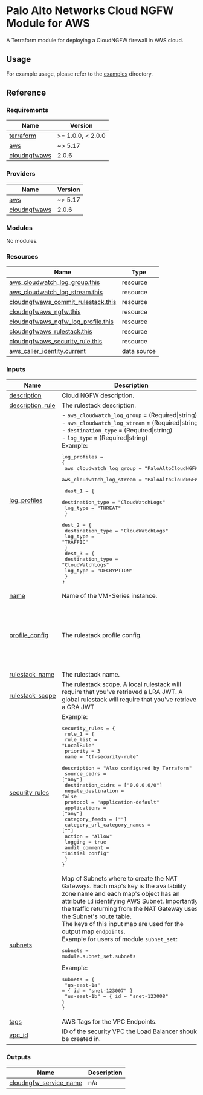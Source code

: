 # Palo Alto Networks Cloud NGFW Module for AWS

A Terraform module for deploying a CloudNGFW firewall in AWS cloud.

## Usage

For example usage, please refer to the [examples](https://github.com/PaloAltoNetworks/terraform-aws-swfw-modules/tree/main/examples) directory.


## Reference
<!-- BEGINNING OF PRE-COMMIT-TERRAFORM DOCS HOOK -->
### Requirements

| Name | Version |
|------|---------|
| <a name="requirement_terraform"></a> [terraform](#requirement\_terraform) | >= 1.0.0, < 2.0.0 |
| <a name="requirement_aws"></a> [aws](#requirement\_aws) | ~> 5.17 |
| <a name="requirement_cloudngfwaws"></a> [cloudngfwaws](#requirement\_cloudngfwaws) | 2.0.6 |

### Providers

| Name | Version |
|------|---------|
| <a name="provider_aws"></a> [aws](#provider\_aws) | ~> 5.17 |
| <a name="provider_cloudngfwaws"></a> [cloudngfwaws](#provider\_cloudngfwaws) | 2.0.6 |

### Modules

No modules.

### Resources

| Name | Type |
|------|------|
| [aws_cloudwatch_log_group.this](https://registry.terraform.io/providers/hashicorp/aws/latest/docs/resources/cloudwatch_log_group) | resource |
| [aws_cloudwatch_log_stream.this](https://registry.terraform.io/providers/hashicorp/aws/latest/docs/resources/cloudwatch_log_stream) | resource |
| [cloudngfwaws_commit_rulestack.this](https://registry.terraform.io/providers/PaloAltoNetworks/cloudngfwaws/2.0.6/docs/resources/commit_rulestack) | resource |
| [cloudngfwaws_ngfw.this](https://registry.terraform.io/providers/PaloAltoNetworks/cloudngfwaws/2.0.6/docs/resources/ngfw) | resource |
| [cloudngfwaws_ngfw_log_profile.this](https://registry.terraform.io/providers/PaloAltoNetworks/cloudngfwaws/2.0.6/docs/resources/ngfw_log_profile) | resource |
| [cloudngfwaws_rulestack.this](https://registry.terraform.io/providers/PaloAltoNetworks/cloudngfwaws/2.0.6/docs/resources/rulestack) | resource |
| [cloudngfwaws_security_rule.this](https://registry.terraform.io/providers/PaloAltoNetworks/cloudngfwaws/2.0.6/docs/resources/security_rule) | resource |
| [aws_caller_identity.current](https://registry.terraform.io/providers/hashicorp/aws/latest/docs/data-sources/caller_identity) | data source |

### Inputs

| Name | Description | Type | Default | Required |
|------|-------------|------|---------|:--------:|
| <a name="input_description"></a> [description](#input\_description) | Cloud NGFW description. | `string` | `"CloudNGFW"` | no |
| <a name="input_description_rule"></a> [description\_rule](#input\_description\_rule) | The rulestack description. | `string` | `"CloudNGFW rulestack"` | no |
| <a name="input_log_profiles"></a> [log\_profiles](#input\_log\_profiles) | - `aws_cloudwatch_log_group`  = (Required\|string)<br>- `aws_cloudwatch_log_stream` = (Required\|string)<br>- `destination_type`          = (Required\|string)<br>- `log_type`                  = (Required\|string)<br>Example:<pre>log_profiles = {<br>  aws_cloudwatch_log_group  = "PaloAltoCloudNGFW"<br>  aws_cloudwatch_log_stream = "PaloAltoCloudNGFW"<br><br>  dest_1 = {<br>    destination_type = "CloudWatchLogs"<br>    log_type         = "THREAT"<br>  }<br>  dest_2 = {<br>    destination_type = "CloudWatchLogs"<br>    log_type         = "TRAFFIC"<br>  }<br>  dest_3 = {<br>    destination_type = "CloudWatchLogs"<br>    log_type         = "DECRYPTION"<br>  }<br>}</pre> | `map(any)` | n/a | yes |
| <a name="input_name"></a> [name](#input\_name) | Name of the VM-Series instance. | `string` | n/a | yes |
| <a name="input_profile_config"></a> [profile\_config](#input\_profile\_config) | The rulestack profile config. | `map(any)` | <pre>{<br>  "anti_spyware": "BestPractice",<br>  "anti_virus": "BestPractice",<br>  "file_blocking": "BestPractice",<br>  "url_filtering": "BestPractice",<br>  "vulnerability": "BestPractice"<br>}</pre> | no |
| <a name="input_rulestack_name"></a> [rulestack\_name](#input\_rulestack\_name) | The rulestack name. | `string` | n/a | yes |
| <a name="input_rulestack_scope"></a> [rulestack\_scope](#input\_rulestack\_scope) | The rulestack scope. A local rulestack will require that you've retrieved a LRA JWT. A global rulestack will require that you've retrieved a GRA JWT | `string` | `"Local"` | no |
| <a name="input_security_rules"></a> [security\_rules](#input\_security\_rules) | Example:<pre>security_rules = {<br>  rule_1 = {<br>    rule_list                   = "LocalRule"<br>    priority                    = 3<br>    name                        = "tf-security-rule"<br>    description                 = "Also configured by Terraform"<br>    source_cidrs                = ["any"]<br>    destination_cidrs           = ["0.0.0.0/0"]<br>    negate_destination          = false<br>    protocol                    = "application-default"<br>    applications                = ["any"]<br>    category_feeds              = [""]<br>    category_url_category_names = [""]<br>    action                      = "Allow"<br>    logging                     = true<br>    audit_comment               = "initial config"<br>  }<br>}</pre> | `map(any)` | n/a | yes |
| <a name="input_subnets"></a> [subnets](#input\_subnets) | Map of Subnets where to create the NAT Gateways. Each map's key is the availability zone name and each map's object has an attribute `id` identifying AWS Subnet. Importantly, the traffic returning from the NAT Gateway uses the Subnet's route table.<br>The keys of this input map are used for the output map `endpoints`.<br>Example for users of module `subnet_set`:<pre>subnets = module.subnet_set.subnets</pre>Example:<pre>subnets = {<br>  "us-east-1a" = { id = "snet-123007" }<br>  "us-east-1b" = { id = "snet-123008" }<br>}</pre> | <pre>map(object({<br>    id   = string<br>    tags = map(string)<br>  }))</pre> | n/a | yes |
| <a name="input_tags"></a> [tags](#input\_tags) | AWS Tags for the VPC Endpoints. | `map(string)` | `{}` | no |
| <a name="input_vpc_id"></a> [vpc\_id](#input\_vpc\_id) | ID of the security VPC the Load Balancer should be created in. | `string` | n/a | yes |

### Outputs

| Name | Description |
|------|-------------|
| <a name="output_cloudngfw_service_name"></a> [cloudngfw\_service\_name](#output\_cloudngfw\_service\_name) | n/a |
<!-- END OF PRE-COMMIT-TERRAFORM DOCS HOOK -->
